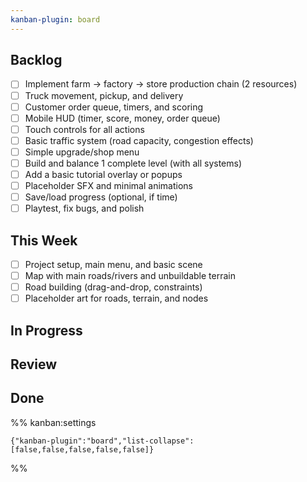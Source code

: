 ```yaml
---
kanban-plugin: board
---
```


## Backlog
- [ ] Implement farm → factory → store production chain (2 resources)
- [ ] Truck movement, pickup, and delivery
- [ ] Customer order queue, timers, and scoring
- [ ] Mobile HUD (timer, score, money, order queue)
- [ ] Touch controls for all actions
- [ ] Basic traffic system (road capacity, congestion effects)
- [ ] Simple upgrade/shop menu
- [ ] Build and balance 1 complete level (with all systems)
- [ ] Add a basic tutorial overlay or popups
- [ ] Placeholder SFX and minimal animations
- [ ] Save/load progress (optional, if time)
- [ ] Playtest, fix bugs, and polish

## This Week
- [ ] Project setup, main menu, and basic scene
- [ ] Map with main roads/rivers and unbuildable terrain
- [ ] Road building (drag-and-drop, constraints)
- [ ] Placeholder art for roads, terrain, and nodes

## In Progress

## Review

## Done

%% kanban:settings
```
{"kanban-plugin":"board","list-collapse":[false,false,false,false,false]}
```
%%